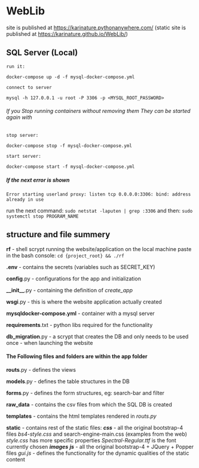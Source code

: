 # WebLib

site is published at https://karinature.pythonanywhere.com/
(static site is published at https://karinature.github.io/WebLib/)
   
## SQL Server (Local) 
    run it:
`docker-compose up -d -f mysql-docker-compose.yml`

    connect to server
`mysql -h 127.0.0.1 -u root -P 3306 -p <MYSQL_ROOT_PASSWORD>`

###### If you Stop running containers without removing them They can be started again with
    
    stop server:
`docker-compose stop -f mysql-docker-compose.yml` 
    
    start server: 
`docker-compose start -f mysql-docker-compose.yml`

##### If the next error is shown 
    Error starting userland proxy: listen tcp 0.0.0.0:3306: bind: address already in use
run the next command:
`sudo netstat -laputen | grep :3306`
and then:
`sudo systemctl stop PROGRAM_NAME`


## structure and file summery
**rf** - shell scrypt running the website/application on the local machine paste in the bash console: `cd {project_root} && ./rf`

**.env** - contains the secrets (variables such as SECRET_KEY)

**config**.py - configurations for the app and initialization 

**\_\_init__**.py - containing the definition of _create_app_

**wsgi**.py - this is where the website application actually created

**mysqldocker-compose.yml** - container with a mysql server

**requirements**.txt - python libs required for the functionality

**db_migration**.py - a scrypt that creates the DB and only needs to be used once - when launching the website 


#### The Following files and folders are within the app folder

**routs**.py - defines the views 

**models**.py - defines the table structures in the DB 

**forms**.py - defines the form structures, eg: search-bar and filter 

**raw_data** - contains the csv files from which the SQL DB is created

**templates** - contains the html templates rendered in _routs.py_

**static** - contains rest of the static files:
    ***css*** - 
        all the original bootstrap-4 files
        *bs4-style.css* and search-engine-main.css (examples from the web)
        *style.css* has more specific properties
        *Spectral-Regular.ttf* is the font currently chosen
    ***images***
    ***js*** - 
        all the original bootstrap-4 + JQuery + Popper files
        *gui.js* - defines the functionality for the dynamic qualities of the static content

     